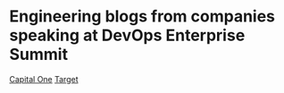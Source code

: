 # Engineering blogs from companies speaking at DevOps Enterprise Summit 

[Capital One](http://www.capitalone.io/)
[Target](https://pulse.target.com/category/technology-2/)
